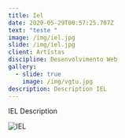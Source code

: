 ```yaml
---
title: Iel
date: 2020-05-29T00:57:25.707Z
text: "teste "
image: /img/iel.jpg
slide: /img/iel.jpg
client: Artístas
discipline: Desenvolvimento Web
gallery:
  - slide: true
    image: /img/vgtu.jpg
description: Description IEL
---
```

IEL Description

![IEL](/img/iel.jpg "IEL")